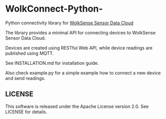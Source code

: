 # WolkConnect-Python-
Python connectivity library for [WolkSense Sensor Data Cloud](https://wolksense.com/)

The library provides a minimal API for connecting devices to WolkSense Sensor Data Cloud.

Devices are created using RESTful Web API, while device readings are published using MQTT.


See INSTALLATION.md for installation guide.

Also check example.py for a simple example how to connect a new device and send readings.

LICENSE
-------

This software is released under the Apache License version 2.0. See LICENSE for details.
